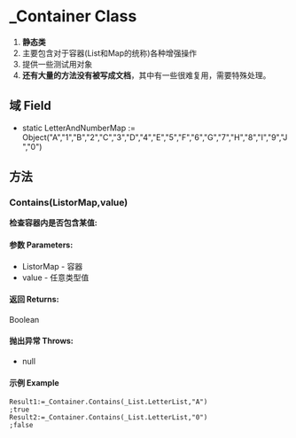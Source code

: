 # \_Container Class

1.  **静态类**
2.  主要包含对于容器(List和Map的统称)各种增强操作
4.  提供一些测试用对象
4.  **还有大量的方法没有被写成文档**，其中有一些很难复用，需要特殊处理。

## 域 Field 

- static LetterAndNumberMap := Object("A","1","B","2","C","3","D","4","E","5","F","6","G","7","H","8","I","9","J","0")

## 方法

### Contains(ListorMap,value)

**检查容器内是否包含某值:**


#### 参数 Parameters: 

- ListorMap - 容器
- value - 任意类型值

#### 返回 Returns: 
Boolean
#### 抛出异常 Throws: 
- null
#### 示例 Example
```autohotkey
Result1:=_Container.Contains(_List.LetterList,"A")
;true
Result2:=_Container.Contains(_List.LetterList,"0")
;false
```
